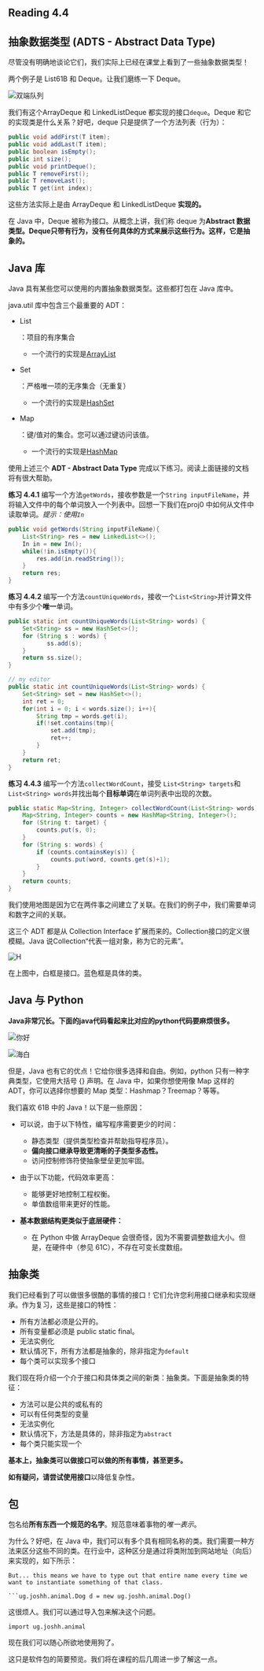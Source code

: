 ## Reading 4.4

## 抽象数据类型 (ADTS - Abstract Data Type)

尽管没有明确地谈论它们，我们实际上已经在课堂上看到了一些抽象数据类型！

两个例子是 List61B 和 Deque。让我们磨练一下 Deque。

![双端队列](https://joshhug.gitbooks.io/hug61b/content/assets/deque.png)

我们有这个ArrayDeque 和 LinkedListDeque 都实现的接口`deque`。Deque 和它的实现类是什么关系？好吧，deque 只是提供了一个方法列表（行为）：

```java
public void addFirst(T item);
public void addLast(T item);
public boolean isEmpty();
public int size();
public void printDeque();
public T removeFirst();
public T removeLast();
public T get(int index);
```

这些方法实际上是由 ArrayDeque 和 LinkedListDeque **实现的。**

在 Java 中，Deque 被称为接口。从概念上讲，我们称 deque 为**Abstract 数据类型。Deque只带有行为，没有任何具体的方式来展示这些行为。这样，它是抽象的。**

## Java 库

Java 具有某些您可以使用的内置抽象数据类型。这些都打包在 Java 库中。

java.util 库中包含三个最重要的 ADT：

- List

  ：项目的有序集合

  - 一个流行的实现是[ArrayList](https://docs.oracle.com/javase/8/docs/api/java/util/ArrayList.html)

- Set

  ：严格唯一项的无序集合（无重复）

  - 一个流行的实现是[HashSet](https://docs.oracle.com/javase/7/docs/api/java/util/HashSet.html)

- Map

  ：键/值对的集合。您可以通过键访问该值。

  - 一个流行的实现是[HashMap](https://docs.oracle.com/javase/8/docs/api/java/util/HashMap.html)

使用上述三个 **ADT - Abstract Data Type** 完成以下练习。阅读上面链接的文档将有很大帮助。

**练习 4.4.1** 编写一个方法`getWords`，接收参数是一个`String inputFileName`，并将输入文件中的每个单词放入一个列表中。回想一下我们在proj0 中如何从文件中读取单词。*提示：使用`In`*

```java
public void getWords(String inputFileName){
    List<String> res = new LinkedList<>();
    In in = new In();
 	while(!in.isEmpty()){
        res.add(in.readString());
    }   
    return res;
}
```

**练习 4.4.2** 编写一个方法`countUniqueWords`，接收一个`List<String>`并计算文件中有多少个**唯一**单词。

```java
public static int countUniqueWords(List<String> words) {
    Set<String> ss = new HashSet<>();
    for (String s : words) {
           ss.add(s);        
    }
    return ss.size();
}

// my editor
public static int countUniqueWords(List<String> words) {
    Set<String> set = new HashSet<>();
    int ret = 0;
    for(int i = 0; i < words.size(); i++){
        String tmp = words.get(i);
        if(!set.contains(tmp){
            set.add(tmp);
            ret++;
        }
    }
    return ret;
}
```

**练习 4.4.3** 编写一个方法`collectWordCount`，接受 `List<String> targets`和 `List<String> words`并找出每个**目标单词**在单词列表中出现的次数。

```java
public static Map<String, Integer> collectWordCount(List<String> words) {
    Map<String, Integer> counts = new HashMap<String, Integer>();
    for (String t: target) {
        counts.put(s, 0);
    }
    for (String s: words) {
        if (counts.containsKey(s)) {
            counts.put(word, counts.get(s)+1);
        }
    }
    return counts;
}
```

我们使用地图是因为它在两件事之间建立了关联。在我们的例子中，我们需要单词和数字之间的关联。

这三个 ADT 都是从 Collection Interface 扩展而来的。Collection接口的定义很模糊。Java 说Collection“代表一组对象，称为它的元素”。

![H](https://joshhug.gitbooks.io/hug61b/content/assets/collection_hierarchy.png)

在上图中，白框是接口。蓝色框是具体的类。

## Java 与 Python

**Java非常冗长。下面的java代码看起来比对应的python代码要麻烦很多。**

![你好](https://joshhug.gitbooks.io/hug61b/content/assets/java.png)

![海白](https://joshhug.gitbooks.io/hug61b/content/assets/python.png)

但是，Java 也有它的优点！它给你很多选择和自由。例如，python 只有一种字典类型，它使用大括号 {} 声明。在 Java 中，如果你想使用像 Map 这样的 ADT，你可以选择你想要的 Map 类型：Hashmap？Treemap？等等。

我们喜欢 61B 中的 Java！以下是一些原因：

- 可以说，由于以下特性，编写程序需要更少的时间：
  - 静态类型（提供类型检查并帮助指导程序员）。
  - **偏向接口继承导致更清晰的子类型多态性。**
  - 访问控制修饰符使抽象壁垒更加牢固。
- 由于以下功能，代码效率更高：
  - 能够更好地控制工程权衡。
  - 单值数组带来更好的性能。

- **基本数据结构更类似于底层硬件：**
  - 在 Python 中做 ArrayDeque 会很奇怪，因为不需要调整数组大小。但是，在硬件中（参见 61C），不存在可变长度数组。

## 抽象类

我们已经看到了可以做很多很酷的事情的接口！它们允许您利用接口继承和实现继承。作为复习，这些是接口的特性：

- 所有方法都必须是公开的。
- 所有变量都必须是 public static final。
- 无法实例化
- 默认情况下，所有方法都是抽象的，除非指定为`default`
- 每个类可以实现多个接口

我们现在将介绍一个介于接口和具体类之间的新类：抽象类。下面是抽象类的特征：

- 方法可以是公共的或私有的
- 可以有任何类型的变量
- 无法实例化
- 默认情况下，方法是具体的，除非指定为`abstract`
- 每个类只能实现一个

**基本上，抽象类可以做接口可以做的所有事情，甚至更多。**

**如有疑问，请尝试使用接口**以降低复杂性。

## 包

包名给**所有东西一个规范的名字**。规范意味着事物的*唯一表示*。

为什么？好吧，在 Java 中，我们可以有多个具有相同名称的类。我们需要一种方法来区分这些不同的类。在行业中，这种区分是通过将类附加到网站地址（向后）来实现的，如下所示：

~~~ug.joshh.animal```
But... this means we have to type out that entire name every time we want to instantiate something of that class.

```ug.joshh.animal.Dog d = new ug.joshh.animal.Dog()
~~~

这很烦人。我们可以通过导入包来解决这个问题。

```
import ug.joshh.animal
```

现在我们可以随心所欲地使用狗了。

这只是软件包的简要预览。我们将在课程的后几周进一步了解这一点。